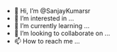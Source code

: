 - 👋 Hi, I’m @SanjayKumarsr
- 👀 I’m interested in ...
- 🌱 I’m currently learning ...
- 💞️ I’m looking to collaborate on ...
- 📫 How to reach me ...

<!---
SanjayKumarsr/SanjayKumarsr is a ✨ special ✨ repository because its `README.md` (this file) appears on your GitHub profile.
You can click the Preview link to take a look at your changes.
--->
